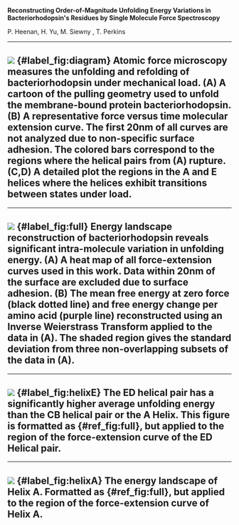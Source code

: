 **Reconstructing Order-of-Magnitude Unfolding Energy Variations in Bacteriorhodopsin's Residues by Single Molecule Force Spectroscopy**

P. Heenan, H. Yu, M. Siewny , T. Perkins



----
![](./Figures/diagram.png)
{#label_fig:diagram} Atomic force microscopy measures the unfolding and refolding of bacteriorhodopsin under mechanical load. **(A)** A cartoon of the pulling geometry used to unfold the membrane-bound protein bacteriorhodopsin. **(B)** A representative force versus time molecular extension curve. The first 20nm of all curves are not analyzed due to non-specific surface adhesion. The colored bars correspond to the regions where the helical pairs from (A) rupture. **(C,D)** A detailed plot the regions in the A and E helices where the helices exhibit transitions between states under load. 
----

----
![](./Figures/landscape0_Full_(no_adhesion).png)
{#label_fig:full} Energy landscape reconstruction of bacteriorhodopsin reveals significant intra-molecule variation in unfolding energy.  **(A)** A heat map of all force-extension curves used in this work. Data within 20nm of the surface are excluded due to surface adhesion. **(B)** The mean free energy at zero force (black dotted line) and free energy change per amino acid (purple line) reconstructed using an Inverse Weierstrass Transform applied to the data in (A).  The shaded region gives the standard deviation from three non-overlapping subsets of the data in (A). 
----

----
![](./Figures/landscape1_Helix_E.png)
{#label_fig:helixE} The ED helical pair has a significantly higher average unfolding energy than the CB helical pair or the A Helix. This figure is formatted as {#ref_fig:full}, but applied to the region of the force-extension curve of the ED Helical pair.
----

----
![](./Figures/landscape2_Helix_A.png)
{#label_fig:helixA} The energy landscape of Helix A. Formatted as {#ref_fig:full}, but applied to the region of the force-extension curve of Helix A.
----

